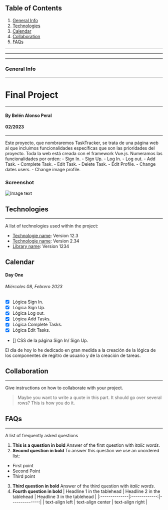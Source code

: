 ## Table of Contents
1. [General Info](#general-info)
2. [Technologies](#technologies)
3. [Calendar](#calendar)
4. [Collaboration](#collaboration)
5. [FAQs](#faqs)
***
***
***
### General Info
***
# Final Project
***
#### By Belén Alonso Peral
#### 02/2023
***
Este proyecto, que nombraremos TaskTracker, se trata de una página web al que incluimos funcionalidades específicas que son las prioridades del proyecto. Toda la web está creada con el framework Vue.js. Numeramos las funcionalidades por orden:
    - Sign In.
    - Sign Up.
    - Log In.
    - Log out.
    - Add Task.
    - Complete Task.
    - Edit Task.
    - Delete Task.
    - Edit Profile.
    - Change dates users.
    - Change image profile.

### Screenshot
![Image text](https://www.united-internet.de/fileadmin/user_upload/Brands/Downloads/Logo_IONOS_by.jpg)


<!-- La información general del proyecto es importante para hacerse una idea de este más allá de la breve explicación. Markdown permite también insertar gráficos, capturas de pantalla u otras imágenes en la documentación. Para esto, basta con escribir una palabra descriptiva entre corchetes, seguida del URL de la imagen entre corchetes (sin espacios intercalados). Delante de este, pon un signo de exclamación para que Markdown lo interprete como un archivo de imagen. -->



## Technologies
***
A list of technologies used within the project:
* [Technologie name](https://example.com): Version 12.3 
* [Technologie name](https://example.com): Version 2.34
* [Library name](https://example.com): Version 1234


<!-- El formato Markdown permite crear viñetas de una lista no numerada con un asterisco (*) al principio de la línea.

Se pueden insertar enlaces en cualquier ubicación del archivo readme.md. El procedimiento es muy similar al que se sigue con un archivo de imagen, solo que sin el signo de exclamación al principio de la línea. Escribe la palabra que se enlazará entre corchetes, seguida de la ruta al sitio web también entre corchetes (y sin espacios intercalados). -->




## Calendar
#### Day One

###### Miércoles 08, Febrero 2023

- [x] Lógica Sign In.
- [x] Lógica Sign Up.
- [x] Lógica Log out.
- [x] Lógica Add Tasks.
- [x] Lógica Complete Tasks.
- [x] Lógica Edit Tasks.
- [] CSS de la página Sign In/ Sign Up.
  
El día de hoy lo he dedicado en gran medida a la creación de la lógica de los componentes de regitro de usuario y de la creación de tareas. 


## Collaboration
***
Give instructions on how to collaborate with your project.
> Maybe you want to write a quote in this part. 
> It should go over several rows?
> This is how you do it.

<!-- Un “>” al principio de la línea convierte el texto en una cita. -->


## FAQs
***
A list of frequently asked questions
1. **This is a question in bold**
Answer of the first question with _italic words_. 
2. __Second question in bold__ 
To answer this question we use an unordered list:
* First point
* Second Point
* Third point
3. **Third question in bold**
Answer of the third question with *italic words*.
4. **Fourth question in bold**
| Headline 1 in the tablehead | Headline 2 in the tablehead | Headline 3 in the tablehead |
|:--------------|:-------------:|--------------:|
| text-align left | text-align center | text-align right |


<!-- En el archivo readme.md también pueden utilizarse una combinación de listas ordenadas y no ordenadas. Para ello, solo tienes que continuar la lista numerada con el número correspondiente.

Como ejemplo, hemos integrado palabras y secciones de texto en cursiva y en negrita. Puedes escribir en cursiva colocando un asterisco simple (*) o un guion bajo (_) antes o después de la palabra o sección de texto en cuestión. Los asteriscos dobles o los subrayados se usan para marcar en negrita. -->

